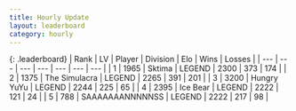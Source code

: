 ```yaml
---
title: Hourly Update
layout: leaderboard
category: hourly
---
```


{: .leaderboard}
| Rank | LV | Player | Division | Elo | Wins | Losses |
| --- | --- | --- | --- | --- | --- | --- |
| <span data-change="0">1</span> | 1965 | <span title="ID: 353063">Sktima</span> | LEGEND | <span data-change="0">2300</span> | <span data-change="0">373</span> | <span data-change="0">174</span> |
| <span data-change="0">2</span> | 1375 | <span title="ID: 366840">The Simulacra</span> | LEGEND | <span data-change="0">2265</span> | <span data-change="0">391</span> | <span data-change="0">201</span> |
| <span data-change="0">3</span> | 3200 | <span title="ID: 164871">Hungry YuYu</span> | LEGEND | <span data-change="2">2244</span> | <span data-change="1">225</span> | <span data-change="0">65</span> |
| <span data-change="0">4</span> | 2395 | <span title="ID: 417840">Ice Bear</span> | LEGEND | <span data-change="0">2222</span> | <span data-change="0">121</span> | <span data-change="0">24</span> |
| <span data-change="0">5</span> | 788 | <span title="ID: 174294">SAAAAAAANNNNNSS</span> | LEGEND | <span data-change="0">2222</span> | <span data-change="0">217</span> | <span data-change="0">98</span> |